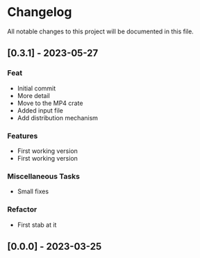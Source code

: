 # Changelog

All notable changes to this project will be documented in this file.

## [0.3.1] - 2023-05-27

### Feat

- Initial commit
- More detail
- Move to the MP4 crate
- Added input file
- Add distribution mechanism

### Features

- First working version
- First working version

### Miscellaneous Tasks

- Small fixes

### Refactor

- First stab at it

## [0.0.0] - 2023-03-25

<!-- generated by git-cliff -->
